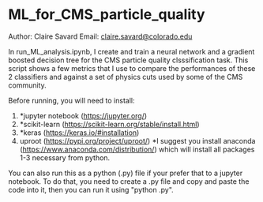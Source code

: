 # ML_for_CMS_particle_quality

Author: Claire Savard
Email: claire.savard@colorado.edu

In run_ML_analysis.ipynb, I create and train a neural network
and a gradient boosted decision tree for the CMS particle
quality clsssification task. This script shows a few metrics
that I use to compare the performances of these 2 classifiers
and against a set of physics cuts used by some of the CMS
community.

Before running, you will need to install:
1. *jupyter notebook (https://jupyter.org/)
2. *scikit-learn (https://scikit-learn.org/stable/install.html)
3. *keras (https://keras.io/#installation)
4. uproot (https://pypi.org/project/uproot/)
*I suggest you install anaconda 
(https://www.anaconda.com/distribution/) which will install
all packages 1-3 necessary from python.

You can also run this as a python (.py) file if your prefer
that to a jupyter notebook. To do that, you need to create a
.py file and copy and paste the code into it, then you can
run it using "python <filename>.py".
